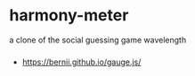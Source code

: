 # harmony-meter
a clone of the social guessing game wavelength

###
- https://bernii.github.io/gauge.js/